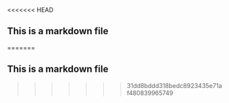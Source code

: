 <<<<<<< HEAD
## This is a markdown file
=======
## This is a markdown file
>>>>>>> 31dd8bddd318bedc8923435e71af480839965749
